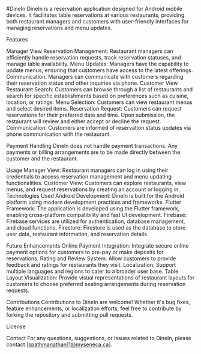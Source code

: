 # DineIn
DineIn is a reservation application designed for Android mobile devices. It facilitates table reservations at various restaurants, providing both restaurant managers and customers with user-friendly interfaces for managing reservations and menu updates.

Features

Manager View
Reservation Management: Restaurant managers can efficiently handle reservation requests, track reservation statuses, and manage table availability.
Menu Updates: Managers have the capability to update menus, ensuring that customers have access to the latest offerings.
Communication: Managers can communicate with customers regarding their reservation status and other inquiries via phone.
Customer View
Restaurant Search: Customers can browse through a list of restaurants and search for specific establishments based on preferences such as cuisine, location, or ratings.
Menu Selection: Customers can view restaurant menus and select desired items.
Reservation Request: Customers can request reservations for their preferred date and time. Upon submission, the restaurant will review and either accept or decline the request.
Communication: Customers are informed of reservation status updates via phone communication with the restaurant.

Payment Handling
DineIn does not handle payment transactions. Any payments or billing arrangements are to be made directly between the customer and the restaurant.

Usage
Manager View: Restaurant managers can log in using their credentials to access reservation management and menu updating functionalities.
Customer View: Customers can explore restaurants, view menus, and request reservations by creating an account or logging in.
Technologies Used
Android Development: DineIn is built for the Android platform using modern development practices and frameworks.
Flutter Framework: The application is developed using the Flutter framework, enabling cross-platform compatibility and fast UI development.
Firebase: Firebase services are utilized for authentication, database management, and cloud functions.
Firestore: Firestore is used as the database to store user data, restaurant information, and reservation details.

Future Enhancements
Online Payment Integration: Integrate secure online payment options for customers to pre-pay or make deposits for reservations.
Rating and Review System: Allow customers to provide feedback and ratings for restaurants they visit.
Localization: Support multiple languages and regions to cater to a broader user base.
Table Layout Visualization: Provide visual representations of restaurant layouts for customers to choose preferred seating arrangements during reservation requests.

Contributions
Contributions to DineIn are welcome! Whether it's bug fixes, feature enhancements, or localization efforts, feel free to contribute by forking the repository and submitting pull requests.

License


Contact
For any questions, suggestions, or issues related to DineIn, please contact [spathmanathan11@myseneca.ca].
